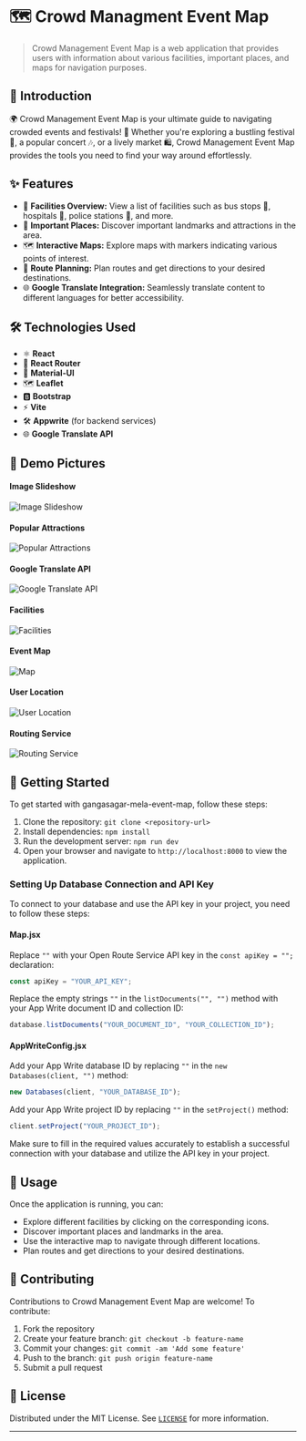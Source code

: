 # 🗺️ Crowd Managment Event Map

> Crowd Management Event Map is a web application that provides users with information about various facilities, important places, and maps for navigation purposes.

## 🚀 Introduction

🌍 Crowd Management Event Map is your ultimate guide to navigating crowded events and festivals! 🎉 Whether you're exploring a bustling festival 🎪, a popular concert 🎶, or a lively market 🛍️, Crowd Management Event Map provides the tools you need to find your way around effortlessly.

## ✨ Features

- 🏥 **Facilities Overview:** View a list of facilities such as bus stops 🚏, hospitals 🏥, police stations 🚓, and more.
- 📍 **Important Places:** Discover important landmarks and attractions in the area.
- 🗺️ **Interactive Maps:** Explore maps with markers indicating various points of interest.
- 🧭 **Route Planning:** Plan routes and get directions to your desired destinations.
- 🌐 **Google Translate Integration:** Seamlessly translate content to different languages for better accessibility.

## 🛠️ Technologies Used

- ⚛️ **React**
- 🚦 **React Router**
- 🎨 **Material-UI**
- 🗺️ **Leaflet**
- 🅱️ **Bootstrap**
- ⚡ **Vite**
- 🛠️ **Appwrite** (for backend services)
- 🌐 **Google Translate API**
  
## 📸 Demo Pictures

#### Image Slideshow

![Image Slideshow](./images/slideshow.png)

#### Popular Attractions

![Popular Attractions](./images/popular-attractions.png)

#### Google Translate API

![Google Translate API](./images/google-translate.png)

#### Facilities

![Facilities](./images/facilities.png)

#### Event Map

![Map](./images/event-map.png)

#### User Location

![User Location](./images/user-location.png)

#### Routing Service

![Routing Service](./images/route.png)

## 🏁 Getting Started

To get started with gangasagar-mela-event-map, follow these steps:

1. Clone the repository: `git clone <repository-url>`
2. Install dependencies: `npm install`
3. Run the development server: `npm run dev`
4. Open your browser and navigate to `http://localhost:8000` to view the application.

### Setting Up Database Connection and API Key

To connect to your database and use the API key in your project, you need to follow these steps:

#### Map.jsx

Replace `""` with your Open Route Service API key in the `const apiKey = "";` declaration:

```javascript
const apiKey = "YOUR_API_KEY";
```

Replace the empty strings `""` in the `listDocuments("", "")` method with your App Write document ID and collection ID:

```javascript
database.listDocuments("YOUR_DOCUMENT_ID", "YOUR_COLLECTION_ID");
```

#### AppWriteConfig.jsx

Add your App Write database ID by replacing `""` in the `new Databases(client, "")` method:

```javascript
new Databases(client, "YOUR_DATABASE_ID");
```

Add your App Write project ID by replacing `""` in the `setProject()` method:

```javascript
client.setProject("YOUR_PROJECT_ID");
```

Make sure to fill in the required values accurately to establish a successful connection with your database and utilize the API key in your project.

## 🔧 Usage

Once the application is running, you can:

- Explore different facilities by clicking on the corresponding icons.
- Discover important places and landmarks in the area.
- Use the interactive map to navigate through different locations.
- Plan routes and get directions to your desired destinations.

## 🤝 Contributing

Contributions to Crowd Management Event Map are welcome! To contribute:

1. Fork the repository
2. Create your feature branch: `git checkout -b feature-name`
3. Commit your changes: `git commit -am 'Add some feature'`
4. Push to the branch: `git push origin feature-name`
5. Submit a pull request

## 📄 License

Distributed under the MIT License. See [`LICENSE`](https://mit-license.org/) for more information.


---
